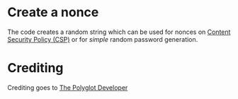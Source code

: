 # Create a nonce

The code creates a random string which can be used for nonces on [Content Security Policy (CSP)](https://developer.mozilla.org/en-US/docs/Web/HTTP/CSP) or for _simple_ random password generation.

# Crediting

Crediting goes to [The Polyglot Developer](https://youtu.be/fiD6s2s1fag)